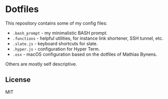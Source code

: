 # Dotfiles

This repository contains some of my config files:

- `.bash_prompt` - my minimalistic BASH prompt.
- `.functions` - helpful utilities, for instance link shortener, SSH tunnel, etc.
- `.slate.js` - keyboard shortcuts for slate.
- `.hyper.js` - configuration for Hyper Term.
- `.osx` - macOS configuration based on the dotfiles of Mathias Bynens.

Others are mostly self descriptive.

## License

MIT

